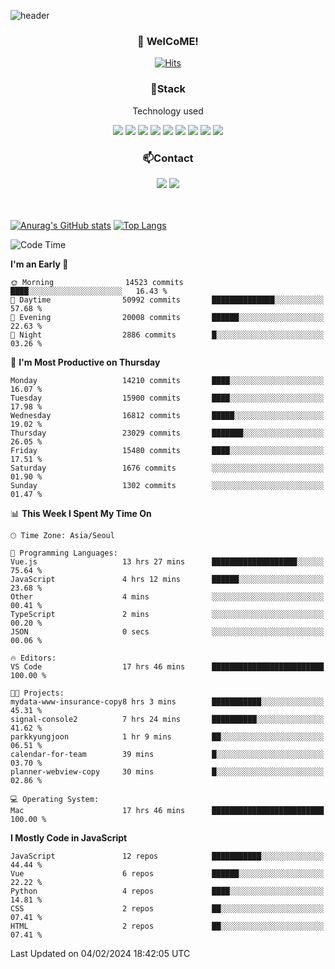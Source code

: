 ![header](https://capsule-render.vercel.app/api?type=waving&color=gradient&height=200&text=Kyungjoon&fontAlign=70&fontAlignY=40&animation=twinkling)

<h3 align="center">👋 WelCoME!</h3>

<div align=center>
  
[![Hits](https://hits.seeyoufarm.com/api/count/incr/badge.svg?url=https%3A%2F%2Fgithub.com%2Fuvula6921&count_bg=%2322BAC9&title_bg=%23827F7F&icon=iconify.svg&icon_color=%2325A27F&title=visits&edge_flat=false)](https://hits.seeyoufarm.com)
  
</div>
<h3 align="center">📌Stack</h3>
<p align="center">Technology used</p>
<div align="center"><img src="https://img.shields.io/badge/HTML5-E34F26?style=flat-square&logo=HTML5&logoColor=white"></img> <img src="https://img.shields.io/badge/CSS3-0A84FF?style=flat-square&logo=CSS3&logoColor=white"></img> <img src="https://img.shields.io/badge/JavaScript-FFCD11?style=flat-square&logo=JavaScript&logoColor=white"></img> <img src="https://img.shields.io/badge/React-00BCF6?style=flat-square&logo=React&logoColor=white"></img> <img src="https://img.shields.io/badge/jQuery-3655FF?style=flat-square&logo=jQuery&logoColor=white"></img> <img src="https://img.shields.io/badge/Ruby-E0115F?style=flat-square&logo=Ruby&logoColor=white"></img> <img src="https://img.shields.io/badge/Python-4B8BBE?style=flat-square&logo=Python&logoColor=white"></img> <img src="https://img.shields.io/badge/Vue-4FC08D?style=flat-square&logo=Vue.js&logoColor=white"></img> <img src="https://img.shields.io/badge/Nuxt-00DC82?style=flat-square&logo=Nuxt.js&logoColor=white"></img></div>

<h3 align="center">📫Contact</h3>
<div align="center"><a href="https://velog.io/@uvula6921/"><img src="https://img.shields.io/badge/Blog-20c997?style=flat-square&logo=V&logoColor=white"/></a> <a href="pkj6921@gmail.com"><img src="https://img.shields.io/badge/Gmail-EA4335?style=flat-square&logo=Gmail&logoColor=white"/></a></div>
<br>
<br>

[![Anurag's GitHub stats](https://github-readme-stats.vercel.app/api?username=uvula6921&hide=stars,issues&show_icons=true&count_private=true&theme=tokyonight)](https://github.com/anuraghazra/github-readme-stats)
[![Top Langs](https://github-readme-stats.vercel.app/api/top-langs/?username=uvula6921&hide=css,jupyter%20notebook,html&exclude_repo=uvula6921,uvula6921.github.io&layout=compact&langs_count=8)](https://github.com/anuraghazra/github-readme-stats)

<!--START_SECTION:waka-->
![Code Time](http://img.shields.io/badge/Code%20Time-2%2C064%20hrs%2014%20mins-blue)

**I'm an Early 🐤** 

```text
🌞 Morning                14523 commits       ████░░░░░░░░░░░░░░░░░░░░░   16.43 % 
🌆 Daytime                50992 commits       ██████████████░░░░░░░░░░░   57.68 % 
🌃 Evening                20008 commits       ██████░░░░░░░░░░░░░░░░░░░   22.63 % 
🌙 Night                  2886 commits        █░░░░░░░░░░░░░░░░░░░░░░░░   03.26 % 
```
📅 **I'm Most Productive on Thursday** 

```text
Monday                   14210 commits       ████░░░░░░░░░░░░░░░░░░░░░   16.07 % 
Tuesday                  15900 commits       ████░░░░░░░░░░░░░░░░░░░░░   17.98 % 
Wednesday                16812 commits       █████░░░░░░░░░░░░░░░░░░░░   19.02 % 
Thursday                 23029 commits       ███████░░░░░░░░░░░░░░░░░░   26.05 % 
Friday                   15480 commits       ████░░░░░░░░░░░░░░░░░░░░░   17.51 % 
Saturday                 1676 commits        ░░░░░░░░░░░░░░░░░░░░░░░░░   01.90 % 
Sunday                   1302 commits        ░░░░░░░░░░░░░░░░░░░░░░░░░   01.47 % 
```


📊 **This Week I Spent My Time On** 

```text
🕑︎ Time Zone: Asia/Seoul

💬 Programming Languages: 
Vue.js                   13 hrs 27 mins      ███████████████████░░░░░░   75.64 % 
JavaScript               4 hrs 12 mins       ██████░░░░░░░░░░░░░░░░░░░   23.68 % 
Other                    4 mins              ░░░░░░░░░░░░░░░░░░░░░░░░░   00.41 % 
TypeScript               2 mins              ░░░░░░░░░░░░░░░░░░░░░░░░░   00.20 % 
JSON                     0 secs              ░░░░░░░░░░░░░░░░░░░░░░░░░   00.06 % 

🔥 Editors: 
VS Code                  17 hrs 46 mins      █████████████████████████   100.00 % 

🐱‍💻 Projects: 
mydata-www-insurance-copy8 hrs 3 mins        ███████████░░░░░░░░░░░░░░   45.31 % 
signal-console2          7 hrs 24 mins       ██████████░░░░░░░░░░░░░░░   41.62 % 
parkkyungjoon            1 hr 9 mins         ██░░░░░░░░░░░░░░░░░░░░░░░   06.51 % 
calendar-for-team        39 mins             █░░░░░░░░░░░░░░░░░░░░░░░░   03.70 % 
planner-webview-copy     30 mins             █░░░░░░░░░░░░░░░░░░░░░░░░   02.86 % 

💻 Operating System: 
Mac                      17 hrs 46 mins      █████████████████████████   100.00 % 
```

**I Mostly Code in JavaScript** 

```text
JavaScript               12 repos            ███████████░░░░░░░░░░░░░░   44.44 % 
Vue                      6 repos             ██████░░░░░░░░░░░░░░░░░░░   22.22 % 
Python                   4 repos             ████░░░░░░░░░░░░░░░░░░░░░   14.81 % 
CSS                      2 repos             ██░░░░░░░░░░░░░░░░░░░░░░░   07.41 % 
HTML                     2 repos             ██░░░░░░░░░░░░░░░░░░░░░░░   07.41 % 
```




 Last Updated on 04/02/2024 18:42:05 UTC
<!--END_SECTION:waka-->
